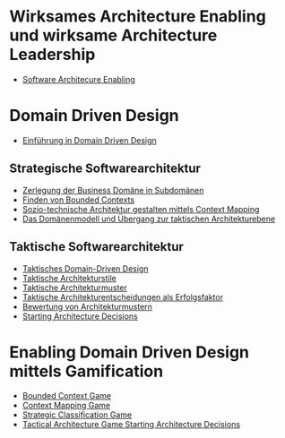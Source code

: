 # Wirksames Architecture Enabling und wirksame Architecture Leadership

- [Software Architecure Enabling](./introduction/introduction-de.md)

# Domain Driven Design

- [Einführung in Domain Driven Design]()

## Strategische Softwarearchitektur

- [Zerlegung der Business Domäne in Subdomänen]()
- [Finden von Bounded Contexts]()
- [Sozio-technische Architektur gestalten mittels Context Mapping]()
- [Das Domänenmodell und Übergang zur taktischen Architekturebene]()

## Taktische Softwarearchitektur

- [Taktisches Domain-Driven Design]()
- [Taktische Architekturstile]()
- [Taktische Architekturmuster]()
- [Taktische Architekturentscheidungen als Erfolgsfaktor]()
- [Bewertung von Architekturmustern]()
- [Starting Architecture Decisions]()

# Enabling Domain Driven Design mittels Gamification

- [Bounded Context Game](./bcg/bcg-gameplay-de.md)
- [Context Mapping Game](./cmg/cmg-gameplay-de.md)
- [Strategic Classification Game](./scg/scg-gameplay-de.md)
- [Tactical Architecture Game Starting Architecture Decisions](tag/tag-cp-game/tag-gameplay-sad-de)